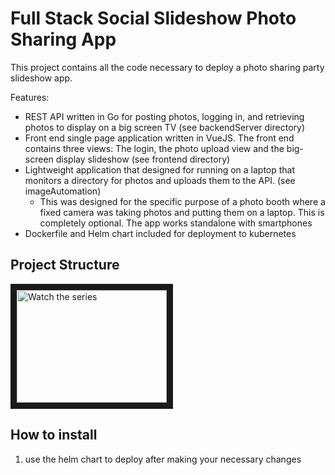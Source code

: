 # Full Stack Social Slideshow Photo Sharing App

This project contains all the code necessary to deploy a photo sharing party slideshow app.

Features:

- REST API written in Go for posting photos, logging in, and retrieving photos to display on a big screen TV (see backendServer directory)
- Front end single page application written in VueJS. The front end contains three views: The login, the photo upload view and the big-screen display slideshow (see frontend directory)
- Lightweight application that designed for running on a laptop that monitors a directory for photos and uploads them to the API. (see imageAutomation)
  - This was designed for the specific purpose of a photo booth where a fixed camera was taking photos and putting them on a laptop. This is completely optional. The app works standalone with smartphones
- Dockerfile and Helm chart included for deployment to kubernetes

## Project Structure

<img src="http://img.youtube.com/vi/wqcg9w_Q0iA/mqdefault.jpg" alt="Watch the series" width="240" height="180" border="10" />

## How to install

1. use the helm chart to deploy after making your necessary changes
